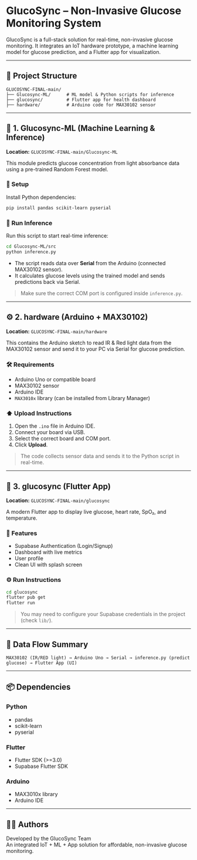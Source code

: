 

# GlucoSync – Non-Invasive Glucose Monitoring System

GlucoSync is a full-stack solution for real-time, non-invasive glucose monitoring. It integrates an IoT hardware prototype, a machine learning model for glucose prediction, and a Flutter app for visualization.

---

## 📁 Project Structure

```
GLUCOSYNC-FINAL-main/
├── Glucosync-ML/      # ML model & Python scripts for inference
├── glucosync/         # Flutter app for health dashboard
├── hardware/          # Arduino code for MAX30102 sensor
```

---

## 🔬 1. Glucosync-ML (Machine Learning & Inference)

**Location:** `GLUCOSYNC-FINAL-main/Glucosync-ML`

This module predicts glucose concentration from light absorbance data using a pre-trained Random Forest model.

### 🔧 Setup

Install Python dependencies:

```bash
pip install pandas scikit-learn pyserial
```

### 🚀 Run Inference

Run this script to start real-time inference:

```bash
cd Glucosync-ML/src
python inference.py
```

- The script reads data over **Serial** from the Arduino (connected MAX30102 sensor).
- It calculates glucose levels using the trained model and sends predictions back via Serial.

> Make sure the correct COM port is configured inside `inference.py`.

---

## ⚙️ 2. hardware (Arduino + MAX30102)

**Location:** `GLUCOSYNC-FINAL-main/hardware`

This contains the Arduino sketch to read IR & Red light data from the MAX30102 sensor and send it to your PC via Serial for glucose prediction.

### 🛠 Requirements

- Arduino Uno or compatible board  
- MAX30102 sensor  
- Arduino IDE  
- `MAX3010x` library (can be installed from Library Manager)

### ⬆️ Upload Instructions

1. Open the `.ino` file in Arduino IDE.
2. Connect your board via USB.
3. Select the correct board and COM port.
4. Click **Upload**.

> The code collects sensor data and sends it to the Python script in real-time.

---

## 📱 3. glucosync (Flutter App)

**Location:** `GLUCOSYNC-FINAL-main/glucosync`

A modern Flutter app to display live glucose, heart rate, SpO₂, and temperature.

### 🧪 Features

- Supabase Authentication (Login/Signup)
- Dashboard with live metrics
- User profile
- Clean UI with splash screen

### ⚙️ Run Instructions

```bash
cd glucosync
flutter pub get
flutter run
```

> You may need to configure your Supabase credentials in the project (check `lib/`).

---

## 🔁 Data Flow Summary

```
MAX30102 (IR/RED light) → Arduino Uno → Serial → inference.py (predict glucose) → Flutter App (UI)
```

---

## 📦 Dependencies

### Python
- pandas
- scikit-learn
- pyserial

### Flutter
- Flutter SDK (>=3.0)
- Supabase Flutter SDK

### Arduino
- MAX3010x library
- Arduino IDE

---

## 👨‍💻 Authors

Developed by the GlucoSync Team  
An integrated IoT + ML + App solution for affordable, non-invasive glucose monitoring.
